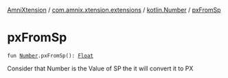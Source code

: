 [AmniXtension](../../index.md) / [com.amnix.xtension.extensions](../index.md) / [kotlin.Number](index.md) / [pxFromSp](./px-from-sp.md)

# pxFromSp

`fun `[`Number`](https://kotlinlang.org/api/latest/jvm/stdlib/kotlin/-number/index.html)`.pxFromSp(): `[`Float`](https://kotlinlang.org/api/latest/jvm/stdlib/kotlin/-float/index.html)

Consider that Number is the Value of SP the it will convert it to PX

